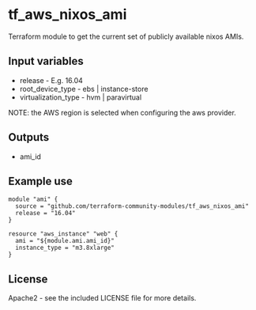 tf_aws_nixos_ami
================

Terraform module to get the current set of publicly available nixos AMIs.

## Input variables

  * release - E.g. 16.04
  * root_device_type - ebs | instance-store
  * virtualization_type - hvm | paravirtual

NOTE: the AWS region is selected when configuring the aws provider.

## Outputs

  * ami_id

## Example use

    module "ami" {
      source = "github.com/terraform-community-modules/tf_aws_nixos_ami"
      release = "16.04"
    }

    resource "aws_instance" "web" {
      ami = "${module.ami.ami_id}"
      instance_type = "m3.8xlarge"
    }

## License

Apache2 - see the included LICENSE file for more details.

